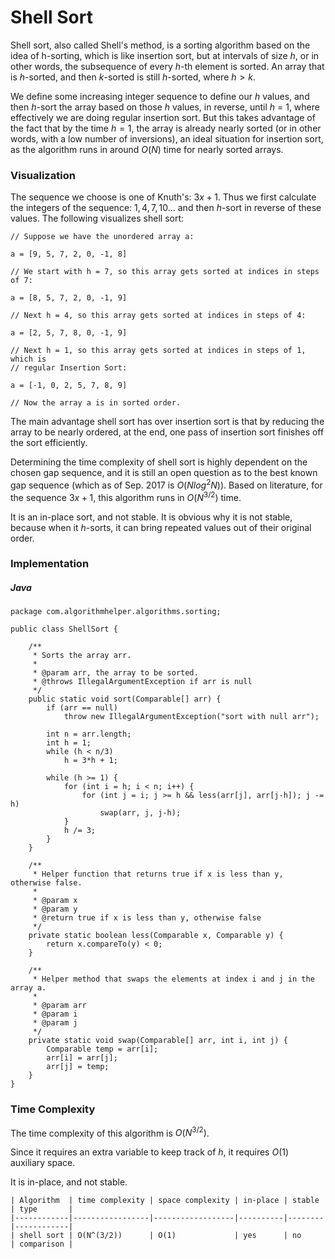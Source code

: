 # Shell Sort

Shell sort, also called Shell's method, is a sorting algorithm based on the idea of h-sorting, which 
is like insertion sort, but at intervals of size $h$, or in other words, the subsequence of every 
$h$-th element is sorted. An array that is $h$-sorted, and then $k$-sorted is still $h$-sorted, 
where $h \gt k$. 

We define some increasing integer sequence to define our $h$ values, and then $h$-sort the array 
based on those $h$ values, in reverse, until $h$ = 1, where effectively we are doing regular 
insertion sort. But this takes advantage of the fact that by the time $h = 1$, the array is already 
nearly sorted (or in other words, with a low number of inversions), an ideal situation for insertion 
sort, as the algorithm runs in around $O(N)$ time for nearly sorted arrays.

### Visualization

The sequence we choose is one of Knuth's: $3x + 1$. Thus we first calculate the integers of the 
sequence: $1, 4, 7, 10 ...$ and then $h$-sort in reverse of these values. The following visualizes 
shell sort:

```
// Suppose we have the unordered array a:

a = [9, 5, 7, 2, 0, -1, 8]

// We start with h = 7, so this array gets sorted at indices in steps of 7:

a = [8, 5, 7, 2, 0, -1, 9]

// Next h = 4, so this array gets sorted at indices in steps of 4:

a = [2, 5, 7, 8, 0, -1, 9]

// Next h = 1, so this array gets sorted at indices in steps of 1, which is
// regular Insertion Sort:

a = [-1, 0, 2, 5, 7, 8, 9]

// Now the array a is in sorted order.
```

The main advantage shell sort has over insertion sort is that by reducing the array to be nearly 
ordered, at the end, one pass of insertion sort finishes off the sort efficiently.

Determining the time complexity of shell sort is highly dependent on the chosen gap sequence, and it 
is still an open question as to the best known gap sequence (which as of Sep. 2017 is $O(Nlog^2N)$). 
Based on literature, for the sequence $3x + 1$, this algorithm runs in $O(N^{3/2})$ time.

It is an in-place sort, and not stable. It is obvious why it is not stable, 
because when it $h$-sorts, it can bring repeated values out of their original 
order.

### Implementation

##### Java

```
package com.algorithmhelper.algorithms.sorting;

public class ShellSort {

    /**
     * Sorts the array arr.
     *
     * @param arr, the array to be sorted.
     * @throws IllegalArgumentException if arr is null
     */
    public static void sort(Comparable[] arr) {
        if (arr == null)
            throw new IllegalArgumentException("sort with null arr");

        int n = arr.length;
        int h = 1;
        while (h < n/3)
            h = 3*h + 1;

        while (h >= 1) {
            for (int i = h; i < n; i++) {
                for (int j = i; j >= h && less(arr[j], arr[j-h]); j -= h)
                    swap(arr, j, j-h);
            }
            h /= 3;
        }
    }

    /**
     * Helper function that returns true if x is less than y, otherwise false.
     *
     * @param x
     * @param y
     * @return true if x is less than y, otherwise false
     */
    private static boolean less(Comparable x, Comparable y) {
        return x.compareTo(y) < 0;
    }

    /**
     * Helper method that swaps the elements at index i and j in the array a.
     *
     * @param arr
     * @param i
     * @param j
     */
    private static void swap(Comparable[] arr, int i, int j) {
        Comparable temp = arr[i];
        arr[i] = arr[j];
        arr[j] = temp;
    }
}
```

### Time Complexity

The time complexity of this algorithm is $O(N^{3/2})$.

Since it requires an extra variable to keep track of $h$, it requires $O(1)$ auxiliary space.

It is in-place, and not stable.

```
| Algorithm  | time complexity | space complexity | in-place | stable | type       |
|------------|-----------------|------------------|----------|--------|------------|
| shell sort | O(N^(3/2))      | O(1)             | yes      | no     | comparison |
```
